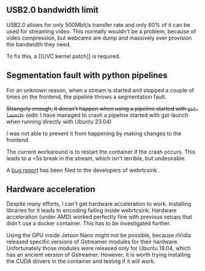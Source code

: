 ## USB2.0 bandwidth limit

USB2.0 allows for only 500Mbit/s transfer rate and only 80% of it can be used for streaming video. This normally wouldn't be a problem, because of video compression, but webcams are dump and massively over provision the bandwidth they need.

To fix this, a [[UVC kernel patch]] is required.

## Segmentation fault with python pipelines

For an unknown reason, when a stream is started and stopped a couple of times on the frontend, the pipeline throws a segmentation fault. 

~~Strangely enough, it doesn't happen when using a pipeline started with `gst-launch`.~~
(edit: I have managed to crash a pipeline started with gst-launch when running directly with Ubuntu 23.04)

I was not able to prevent it from happening by making changes to the frontend.

The current workaround is to restart the container if the crash occurs. This leads to a ~5s break in the stream, which isn't terrible, but undesirable.

A [bug report](https://gitlab.freedesktop.org/gstreamer/gst-plugins-rs/-/issues/385) has been filed to the developers of webrtcsink .

## Hardware acceleration

Despite many efforts, I can't get hardware acceleration to work. Installing libraries for it leads to encoding failing inside webrtcsink. Hardware acceleration (under AMD) worked perfectly fine with previous setups that didn't use a docker container. This has to be investigated further.

Using the GPU inside Jetson Nano might not be possible, because nVidia released specific versions of Gstreamer modules for their hardware. Unfortunately those modules were released only for Ubuntu 18.04, which has an ancient version of Gstreamer. However, it is worth trying installing the CUDA drivers in the container and testing if it will work.